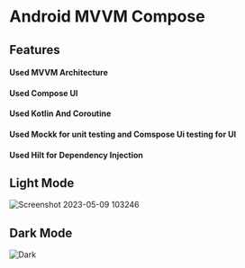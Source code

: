 # Android MVVM Compose

## Features
#### Used MVVM Architecture
#### Used Compose UI
#### Used Kotlin And Coroutine
#### Used Mockk for unit testing and Comspose Ui testing for UI
#### Used Hilt for Dependency Injection




## Light Mode 
![Screenshot 2023-05-09 103246](https://github.com/RajeshBarailiAndroid/20230509-NYSchool-BarailiRajesh/assets/132971209/67028e08-f196-4b40-94d3-8c75eef98911)


## Dark Mode

![Dark](https://github.com/RajeshBarailiAndroid/20230509-NYSchool-BarailiRajesh/assets/132971209/bf4c6063-c69d-4a9e-a960-bd535c72d000)

